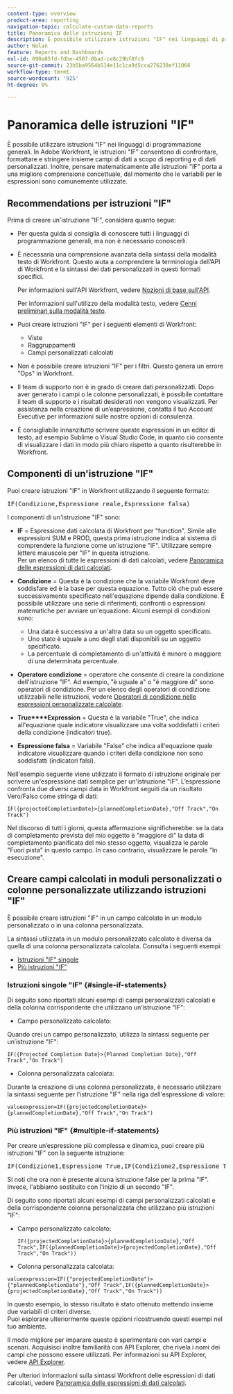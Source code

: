 ```yaml
---
content-type: overview
product-area: reporting
navigation-topic: calculate-custom-data-reports
title: Panoramica delle istruzioni IF
description: È possibile utilizzare istruzioni "IF" nei linguaggi di programmazione generali. In Adobe Workfront, le istruzioni "IF" consentono di confrontare, formattare e stringere insieme campi di dati a scopo di reporting e di dati personalizzati. Inoltre, pensare matematicamente alle istruzioni "IF" porta a una migliore comprensione concettuale, dal momento che le variabili per le espressioni sono comunemente utilizzate.
author: Nolan
feature: Reports and Dashboards
exl-id: 090a85fd-fdbe-4507-8bad-ce8c29bf8fc9
source-git-commit: 23b5ba9564b514e11c1ca9d5cca276238ef11066
workflow-type: tm+mt
source-wordcount: '925'
ht-degree: 0%

---
```


# Panoramica delle istruzioni &quot;IF&quot;

<!-- Audited: 1/2024 -->

È possibile utilizzare istruzioni &quot;IF&quot; nei linguaggi di programmazione generali. In Adobe Workfront, le istruzioni &quot;IF&quot; consentono di confrontare, formattare e stringere insieme campi di dati a scopo di reporting e di dati personalizzati. Inoltre, pensare matematicamente alle istruzioni &quot;IF&quot; porta a una migliore comprensione concettuale, dal momento che le variabili per le espressioni sono comunemente utilizzate.

## Recommendations per istruzioni &quot;IF&quot;

Prima di creare un&#39;istruzione &quot;IF&quot;, considera quanto segue:

* Per questa guida si consiglia di conoscere tutti i linguaggi di programmazione generali, ma non è necessario conoscerli.
* È necessaria una comprensione avanzata della sintassi della modalità testo di Workfront. Questo aiuta a comprendere la terminologia dell’API di Workfront e la sintassi dei dati personalizzati in questi formati specifici.

  Per informazioni sull&#39;API Workfront, vedere [Nozioni di base sull&#39;API](../../../wf-api/general/api-basics.md).

  Per informazioni sull&#39;utilizzo della modalità testo, vedere [Cenni preliminari sulla modalità testo](../../../reports-and-dashboards/reports/text-mode/understand-text-mode.md).

* Puoi creare istruzioni &quot;IF&quot; per i seguenti elementi di Workfront:

   * Viste
   * Raggruppamenti
   * Campi personalizzati calcolati

* Non è possibile creare istruzioni &quot;IF&quot; per i filtri. Questo genera un errore &quot;Ops&quot; in Workfront.
* Il team di supporto non è in grado di creare dati personalizzati. Dopo aver generato i campi o le colonne personalizzati, è possibile contattare il team di supporto e i risultati desiderati non vengono visualizzati. Per assistenza nella creazione di un’espressione, contatta il tuo Account Executive per informazioni sulle nostre opzioni di consulenza.
* È consigliabile innanzitutto scrivere queste espressioni in un editor di testo, ad esempio Sublime o Visual Studio Code, in quanto ciò consente di visualizzare i dati in modo più chiaro rispetto a quanto risulterebbe in Workfront.

## Componenti di un&#39;istruzione &quot;IF&quot;

Puoi creare istruzioni &quot;IF&quot; in Workfront utilizzando il seguente formato:
<pre>IF(Condizione,Espressione reale,Espressione falsa)</pre>I componenti di un'istruzione "IF" sono:

* **IF** = Espressione dati calcolata di Workfront per &quot;function&quot;. Simile alle espressioni SUM e PROD, questa prima istruzione indica al sistema di comprendere la funzione come un&#39;istruzione &quot;IF&quot;. Utilizzare sempre lettere maiuscole per &quot;IF&quot; in questa istruzione.\
  Per un elenco di tutte le espressioni di dati calcolati, vedere [Panoramica delle espressioni di dati calcolati](../../../reports-and-dashboards/reports/calc-cstm-data-reports/calculated-data-expressions.md).

* **Condizione** = Questa è la condizione che la variabile Workfront deve soddisfare ed è la base per questa equazione. Tutto ciò che può essere successivamente specificato nell&#39;equazione dipende dalla condizione. È possibile utilizzare una serie di riferimenti, confronti o espressioni matematiche per avviare un&#39;equazione. Alcuni esempi di condizioni sono:

   * Una data è successiva a un&#39;altra data su un oggetto specificato.
   * Uno stato è uguale a uno degli stati disponibili su un oggetto specificato.
   * La percentuale di completamento di un&#39;attività è minore o maggiore di una determinata percentuale.

* **Operatore condizione** = operatore che consente di creare la condizione dell&#39;istruzione &quot;IF&quot;. Ad esempio, &quot;è uguale a&quot; o &quot;è maggiore di&quot; sono operatori di condizione. Per un elenco degli operatori di condizione utilizzabili nelle istruzioni, vedere [Operatori di condizione nelle espressioni personalizzate calcolate](../../../reports-and-dashboards/reports/calc-cstm-data-reports/condition-operators-calculated-custom-expressions.md).

* **True****Expression** = Questa è la variabile &quot;True&quot;, che indica all&#39;equazione quale indicatore visualizzare una volta soddisfatti i criteri della condizione (indicatori true).

* **Espressione falsa** = Variabile &quot;False&quot; che indica all&#39;equazione quale indicatore visualizzare quando i criteri della condizione non sono soddisfatti (indicatori falsi).

Nell&#39;esempio seguente viene utilizzato il formato di istruzione originale per scrivere un&#39;espressione dati semplice per un&#39;istruzione &quot;IF&quot;. L’espressione confronta due diversi campi data in Workfront seguiti da un risultato Vero/Falso come stringa di dati:

```
IF({projectedCompletionDate}>{plannedCompletionDate},"Off Track","On Track")
```

Nel discorso di tutti i giorni, questa affermazione significherebbe: se la data di completamento prevista del mio oggetto è &quot;maggiore di&quot; la data di completamento pianificata del mio stesso oggetto, visualizza le parole &quot;Fuori pista&quot; in questo campo. In caso contrario, visualizzare le parole &quot;In esecuzione&quot;.

## Creare campi calcolati in moduli personalizzati o colonne personalizzate utilizzando istruzioni &quot;IF&quot;

È possibile creare istruzioni &quot;IF&quot; in un campo calcolato in un modulo personalizzato o in una colonna personalizzata.

La sintassi utilizzata in un modulo personalizzato calcolato è diversa da quella di una colonna personalizzata calcolata. Consulta i seguenti esempi:

* [Istruzioni &quot;IF&quot; singole](#single-if-statements)
* [Più istruzioni &quot;IF&quot;](#multiple-if-statements)

### Istruzioni singole &quot;IF&quot; {#single-if-statements}

Di seguito sono riportati alcuni esempi di campi personalizzati calcolati e della colonna corrispondente che utilizzano un’istruzione &quot;IF&quot;:

* Campo personalizzato calcolato:

Quando crei un campo personalizzato, utilizza la sintassi seguente per un’istruzione &quot;IF&quot;:

```
IF({Projected Completion Date}>{Planned Completion Date},"Off Track","On Track")
```

* Colonna personalizzata calcolata:

Durante la creazione di una colonna personalizzata, è necessario utilizzare la sintassi seguente per l&#39;istruzione &quot;IF&quot; nella riga dell&#39;espressione di valore:

```
valueexpression=IF({projectedCompletionDate}>{plannedCompletionDate},"Off Track","On Track")
```

### Più istruzioni &quot;IF&quot; {#multiple-if-statements}

Per creare un’espressione più complessa e dinamica, puoi creare più istruzioni &quot;IF&quot; con la seguente istruzione:

<pre>IF(Condizione1,Espressione True,IF(Condizione2,Espressione True,Espressione False))</pre>Si noti che ora non è presente alcuna istruzione false per la prima "IF". Invece, l'abbiamo sostituito con l'inizio di un secondo "IF".

Di seguito sono riportati alcuni esempi di campi personalizzati calcolati e della corrispondente colonna personalizzata che utilizzano più istruzioni &quot;IF&quot;:

* Campo personalizzato calcolato:

  ```
  IF({projectedCompletionDate}>{plannedCompletionDate},"Off Track",IF({plannedCompletionDate}>{projectedCompletionDate},"Off Track","On Track"))
  ```

* Colonna personalizzata calcolata:

```
valueexpression=IF({"projectedCompletionDate"}>{"plannedCompletionDate"},"Off Track",IF({plannedCompletionDate}>{projectedCompletionDate},"Off Track","On Track"))
```

In questo esempio, lo stesso risultato è stato ottenuto mettendo insieme due variabili di criteri diverse.\
Puoi esplorare ulteriormente queste opzioni ricostruendo questi esempi nel tuo ambiente.

Il modo migliore per imparare questo è sperimentare con vari campi e scenari. Acquisisci inoltre familiarità con API Explorer, che rivela i nomi dei campi che possono essere utilizzati. Per informazioni su API Explorer, vedere [API Explorer](../../../wf-api/general/api-explorer.md).

Per ulteriori informazioni sulla sintassi Workfront delle espressioni di dati calcolati, vedere [Panoramica delle espressioni di dati calcolati](../../../reports-and-dashboards/reports/calc-cstm-data-reports/calculated-data-expressions.md).
